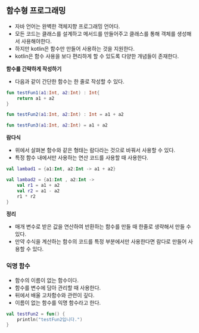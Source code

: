 ## 함수형 프로그래밍
- 자바 언어는 완벽한 객체지향 프로그래밍 언어다.
- 모든 코드는 클래스를 설계하고 메서드를 만들어주고 클래스를 통해 객체를 생성해서 사용해야한다.
- 하지만 kotlin은 함수만 만들어 사용하는 것을 지원한다.
- kotlin은 함수 사용을 보다 편리하게 할 수 있도록 다양한 개념들이 존재한다.

**함수를 간략하게 작성하기**
- 다음과 같이 간단한 함수는 한 줄로 작성할 수 있다.
```kotlin
fun testFun1(a1:Int, a2:Int) : Int{
    return a1 + a2
}

fun testFun2(a1:Int, a2:Int) : Int = a1 + a2

fun testFun3(a1:Int, a2:Int) = a1 + a2
```

**람다식**
- 위에서 살펴본 함수와 같은 형태는 람다라는 것으로 바꿔서 사용할 수 있다.
- 특정 함수 내에서만 사용하는 연산 코드를 사용할 때 사용한다.
```kotlin
val lambad1 = {a1:Int, a2:Int -> a1 + a2}

val lambad2 = {a1:Int , a2:Int -> 
    val r1 = a1 + a2
    val r2 = a1 - a2
    r1 * r2
}
```

**정리**
- 매개 변수로 받은 값을 연산하여 반환하는 함수를 만들 때 한줄로 생략해서 만들 수 있다.
- 만약 수식을 계산하는 함수의 코드를 특정 부분에서만 사용한다면 람다로 만들어 사용할 수 있다.

### 익명 함수
- 함수의 이름이 없는 함수이다.
- 함수를 변수에 담아 관리할 때 사용한다.
- 뒤에서 배울 고차함수와 관련이 깊다.
- 이름이 없는 함수를 익명 함수라고 한다.
```kotlin
val testFun2 = fun() {
    println("testFun2입니다.")
}
```



